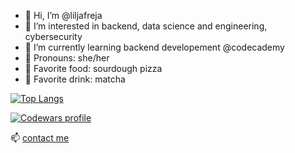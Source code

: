 - 👋 Hi, I’m @liljafreja
- 👀 I’m interested in backend, data science and engineering, cybersecurity
- 🌱 I’m currently learning backend developement @codecademy
- 🌸 Pronouns: she/her
- 🍕 Favorite food: sourdough pizza
- 🍵 Favorite drink: matcha


[![Top Langs](https://github-readme-stats.vercel.app/api/top-langs/?username=liljafreja&layout=compact&exclude_repo=liljafreja.github.io&langs_count=15&hide=jupyternotebook)](https://github.com/liljafreja/github-readme-stats)

[![Codewars profile](https://www.codewars.com/users/liljafreja/badges/large)](https://www.codewars.com/users/liljafreja)

📫 [contact me](https://www.linkedin.com/in/liljafreja/)
<!---
liljafreja/liljafreja is a ✨ special ✨ repository because its `README.md` (this file) appears on your GitHub profile.
You can click the Preview link to take a look at your changes.
--->
